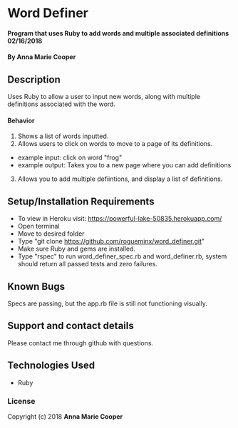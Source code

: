 # Word Definer

#### Program that uses Ruby to add words and multiple associated definitions 02/16/2018

#### By **Anna Marie Cooper**

## Description

Uses Ruby to allow a user to input new words, along with multiple definitions associated with the word.

#### Behavior
1. Shows a list of words inputted.
2. Allows users to click on words to move to a page of its definitions.
  * example input: click on word "frog"
  * example output: Takes you to a new page where you can add definitions
3. Allows you to add multiple defiintions, and display a list of definitions. 

## Setup/Installation Requirements

* To view in Heroku visit: https://powerful-lake-50835.herokuapp.com/
* Open terminal
* Move to desired folder
* Type "git clone https://github.com/rogueminx/word_definer.git"
* Make sure Ruby and gems are installed.
* Type "rspec" to run word_definer_spec.rb and word_definer.rb, system should return all passed tests and zero failures.

## Known Bugs

Specs are passing, but the app.rb file is still not functioning visually.

## Support and contact details

Please contact me through github with questions.

## Technologies Used

* Ruby

### License

Copyright (c) 2018  **Anna Marie Cooper**
